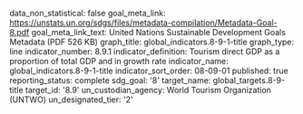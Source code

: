 data_non_statistical: false
goal_meta_link: https://unstats.un.org/sdgs/files/metadata-compilation/Metadata-Goal-8.pdf
goal_meta_link_text: United Nations Sustainable Development Goals Metadata (PDF 526
  KB)
graph_title: global_indicators.8-9-1-title
graph_type: line
indicator_number: 8.9.1
indicator_definition: Tourism direct GDP as a proportion of total GDP and in growth
  rate
indicator_name: global_indicators.8-9-1-title
indicator_sort_order: 08-09-01
published: true
reporting_status: complete
sdg_goal: '8'
target_name: global_targets.8-9-title
target_id: '8.9'
un_custodian_agency: World Tourism Organization (UNTWO)
un_designated_tier: '2'